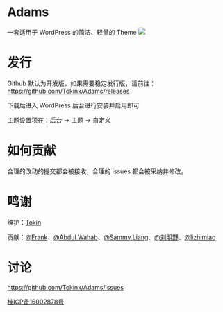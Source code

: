# Adams

一套适用于 WordPress 的简洁、轻量的 Theme
![](https://wx1.sinaimg.cn/large/76679337ly1gcj1k23yf7j219r0u00wf.jpg)

# 发行

Github 默认为开发版，如果需要稳定发行版，请前往：https://github.com/Tokinx/Adams/releases

下载后进入 WordPress 后台进行安装并启用即可

主题设置项在：后台 -> 主题 -> 自定义

# 如何贡献

合理的改动的提交都会被接收，合理的 issues 都会被采纳并修改。

# 鸣谢

维护：[Tokin](https://biji.io)

贡献：[@Frank](https://github.com/w4o)、[@Abdul Wahab](https://github.com/abdulwahab610)、[@Sammy Liang](https://github.com/SammyLiang97)、[@刘明野](https://github.com/liumingye)、[@lizhimiao](https://github.com/zhimiaoli)

# 讨论

https://github.com/Tokinx/Adams/issues


<a href='https://beian.miit.gov.cn/'>桂ICP备16002878号</a>

